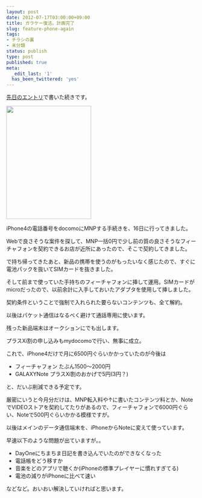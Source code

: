 ```yaml
---
layout: post
date: 2012-07-17T03:00:00+09:00
title: ガラケー復活。計画完了
slug: feature-phone-again
tags:
- チラシの裏
- 未分類
status: publish
type: post
published: true
meta:
  _edit_last: '1'
  has_been_twittered: 'yes'
---
```

<a href="http://wo.skr.jp/wp/2012/07/galaxy-note-tether.html">先日のエントリ</a>で書いた続きです。

<a href="/images/uploads/2012/07/2012-07-17-22.04.33.jpg"><img src="/images/uploads/2012/07/2012-07-17-22.04.33-225x300.jpg" alt="" title="2012-07-17 22.04.33" width="225" height="300" class="alignnone size-medium wp-image-464" /></a>

iPhone4の電話番号をdocomoにMNPする手続きを、16日に行ってきました。

Webで良さそうな案件を探して、MNP一括0円で少し前の質の良さそうなフィーチャフォンを契約できるお店が近所にあったので、そこで契約してきました。

で持ち帰ってきたあと、新品の携帯を使うのがもったいなく感じたので、すぐに電池パックを抜いてSIMカードを抜きました。

そして前まで使っていた手持ちのフィーチャフォンに挿して運用。SIMカードがmicroだったので、以前余計に入手しておいたアダプタを使用して挿しました。

<!--more-->

契約条件ということで強制で入れられた要らないコンテンツも、全て解約。

以後はパケット通信はなるべく避けて通話専用に使います。

残った新品端末はオークションにでも出します。

プラスXi割の申し込みもmydocomoで行い、無事に成立。

これで、iPhone4だけで月に6500円ぐらいかかっていたのが今後は

- フィーチャフォン たぶん1500〜2000円
- GALAXYNote プラスXi割のおかげで5円(3円？)

と、だいぶ削減できる予定です。

厳密にいうと今月分だけは、MNP転入料や↑に書いたコンテンツ料とか、NoteでVIDEOストアを契約してたりがあるので、フィーチャフォンで6000円ぐらい、Noteで500円ぐらいかかる模様ですが。

以後はメインのデータ通信端末を、iPhoneからNoteに変えて使っています。

早速以下のような問題が出ていますが。。

- DayOneにちまちま日記を書き込んでいたのができなくなった
- 電話帳をどう移すか
- 音楽をどのアプリで聴くか(iPhoneの標準プレイヤーに慣れすぎてる)
- 電池の減りがiPhoneに比べて速い

などなど。おいおい解決していければと思います。
